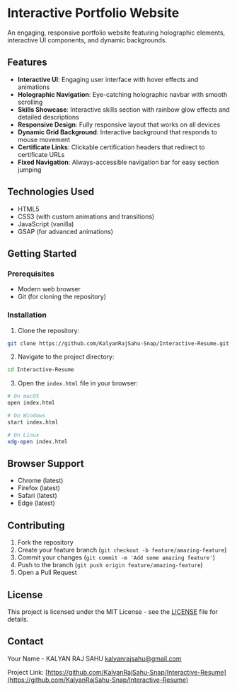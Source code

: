 # Interactive Portfolio Website

An engaging, responsive portfolio website featuring holographic elements, interactive UI components, and dynamic backgrounds.

## Features

- **Interactive UI**: Engaging user interface with hover effects and animations
- **Holographic Navigation**: Eye-catching holographic navbar with smooth scrolling
- **Skills Showcase**: Interactive skills section with rainbow glow effects and detailed descriptions
- **Responsive Design**: Fully responsive layout that works on all devices
- **Dynamic Grid Background**: Interactive background that responds to mouse movement
- **Certificate Links**: Clickable certification headers that redirect to certificate URLs
- **Fixed Navigation**: Always-accessible navigation bar for easy section jumping

## Technologies Used

- HTML5
- CSS3 (with custom animations and transitions)
- JavaScript (vanilla)
- GSAP (for advanced animations)

## Getting Started

### Prerequisites

- Modern web browser
- Git (for cloning the repository)

### Installation

1. Clone the repository:
```bash
git clone https://github.com/KalyanRajSahu-Snap/Interactive-Resume.git
```

2. Navigate to the project directory:
```bash
cd Interactive-Resume
```

3. Open the `index.html` file in your browser:
```bash
# On macOS
open index.html

# On Windows
start index.html

# On Linux
xdg-open index.html
```

## Browser Support

- Chrome (latest)
- Firefox (latest)
- Safari (latest)
- Edge (latest)

## Contributing

1. Fork the repository
2. Create your feature branch (`git checkout -b feature/amazing-feature`)
3. Commit your changes (`git commit -m 'Add some amazing feature'`)
4. Push to the branch (`git push origin feature/amazing-feature`)
5. Open a Pull Request

## License

This project is licensed under the MIT License - see the [LICENSE](LICENSE) file for details.

## Contact

Your Name - KALYAN RAJ SAHU
[kalyanrajsahu@gmail.com](mailto:kalyanrajsahu@gmail.com)

Project Link: [https://github.com/KalyanRajSahu-Snap/Interactive-Resume](https://github.com/KalyanRajSahu-Snap/Interactive-Resume)
